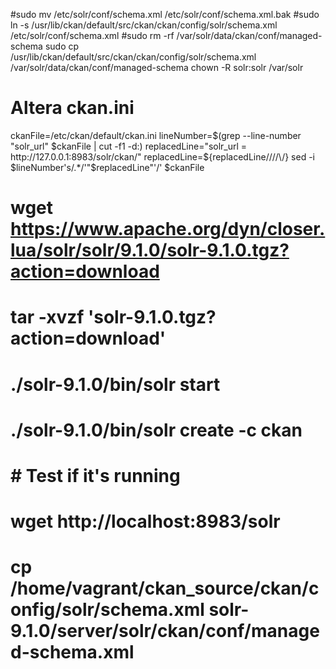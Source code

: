 

#sudo mv /etc/solr/conf/schema.xml /etc/solr/conf/schema.xml.bak
#sudo ln -s /usr/lib/ckan/default/src/ckan/ckan/config/solr/schema.xml /etc/solr/conf/schema.xml
#sudo rm -rf /var/solr/data/ckan/conf/managed-schema
sudo cp /usr/lib/ckan/default/src/ckan/ckan/config/solr/schema.xml /var/solr/data/ckan/conf/managed-schema
chown -R solr:solr /var/solr
# Altera ckan.ini
ckanFile=/etc/ckan/default/ckan.ini
lineNumber=$(grep --line-number "solr_url" $ckanFile  | cut -f1 -d:)
replacedLine="solr_url = http://127.0.0.1:8983/solr/ckan/"
replacedLine=${replacedLine//\//\\\/}
sed -i $lineNumber's/.*/'"$replacedLine"'/'  $ckanFile

# wget https://www.apache.org/dyn/closer.lua/solr/solr/9.1.0/solr-9.1.0.tgz?action=download
# tar -xvzf 'solr-9.1.0.tgz?action=download'
# ./solr-9.1.0/bin/solr start
# ./solr-9.1.0/bin/solr create -c ckan
# # Test if it's running
# wget http://localhost:8983/solr
# cp /home/vagrant/ckan_source/ckan/config/solr/schema.xml solr-9.1.0/server/solr/ckan/conf/managed-schema.xml
